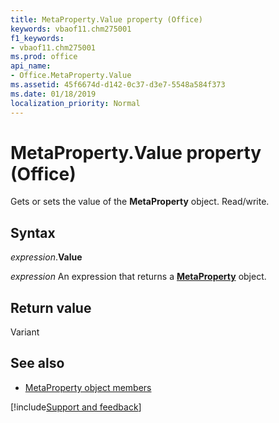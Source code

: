 ```yaml
---
title: MetaProperty.Value property (Office)
keywords: vbaof11.chm275001
f1_keywords:
- vbaof11.chm275001
ms.prod: office
api_name:
- Office.MetaProperty.Value
ms.assetid: 45f6674d-d142-0c37-d3e7-5548a584f373
ms.date: 01/18/2019
localization_priority: Normal
---
```



# MetaProperty.Value property (Office)

Gets or sets the value of the **MetaProperty** object. Read/write.


## Syntax

_expression_.**Value**

_expression_ An expression that returns a **[MetaProperty](Office.MetaProperty.md)** object.


## Return value

Variant


## See also

- [MetaProperty object members](overview/Library-Reference/metaproperty-members-office.md)



[!include[Support and feedback](~/includes/feedback-boilerplate.md)]